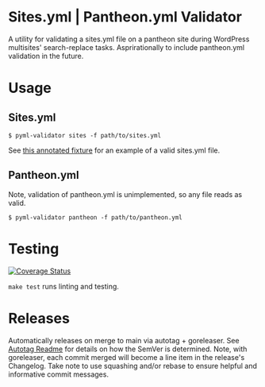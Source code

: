 # Sites.yml | Pantheon.yml Validator

A utility for validating a sites.yml file on a pantheon site during WordPress multisites' search-replace tasks. Asprirationally to include pantheon.yml validation in the future.

# Usage

## Sites.yml
```
$ pyml-validator sites -f path/to/sites.yml
```

See [this annotated fixture](./fixtures/sites/valid.yml) for an example of a valid sites.yml file.

## Pantheon.yml
Note, validation of pantheon.yml is unimplemented, so any file reads as valid.
```
$ pyml-validator pantheon -f path/to/pantheon.yml
```

# Testing

[![Coverage Status](https://coveralls.io/repos/github/pantheon-systems/pyml-validator/badge.svg?t=PGhafd)](https://coveralls.io/github/pantheon-systems/pyml-validator)

`make test` runs linting and testing.

# Releases

Automatically releases on merge to main via autotag + goreleaser. See [Autotag Readme](https://github.com/pantheon-systems/autotag) for details on how the SemVer is determined. Note, with goreleaser, each commit merged will become a line item in the release's Changelog. Take note to use squashing and/or rebase to ensure helpful and informative commit messages.
